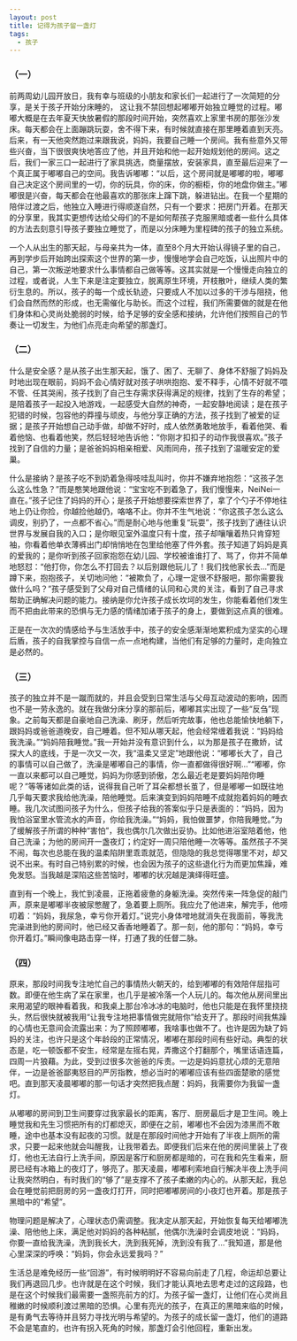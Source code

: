 ```yaml
---
layout: post
title: 记得为孩子留一盏灯
tags:
  - 孩子
---
```


### （一）

前两周幼儿园开放日，我有幸与班级的小朋友和家长们一起进行了一次简短的分享，是关于孩子开始分床睡的， 这让我不禁回想起嘟嘟开始独立睡觉的过程。嘟嘟大概是在去年夏天快放暑假的那段时间开始，突然喜欢上家里书房的那张沙发床。每天都会在上面蹦跳玩耍，舍不得下来，有时候就直接在那里睡着直到天亮。后来，有一天他突然跑过来跟我说，妈妈，我要自己睡一个房间。我有些意外又带些兴奋，当下很很爽快地答应了他，并且开始和他一起开始规划他的房间。这之后，我们一家三口一起进行了家具挑选，商量摆放，安装家具，直至最后迎来了一个真正属于嘟嘟自己的空间。我告诉嘟嘟：“以后，这个房间就是嘟嘟的啦，嘟嘟自己决定这个房间里的一切，你的玩具，你的床，你的橱柜，你的地盘你做主。”嘟嘟很是兴奋，每天都会在他最喜欢的那张床上蹿下跳，躲进钻出。在我一个星期的陪伴过渡之后，他独立入睡进行得顺遂自然，只有一个要求：把房门开着。在那天的分享里，我其实更想传达给父母们的不是如何帮孩子克服黑暗或者一些什么具体的方法去刻意引导孩子要独立睡觉了，而是以分床睡为里程碑的孩子的独立系统。

一个人从出生的那天起，与母亲共为一体，直至8个月大开始认得镜子里的自己，再到学步后开始跨出探索这个世界的第一步，慢慢地学会自己吃饭，认出照片中的自己，第一次叛逆地要求什么事情都自己做等等。这其实就是一个慢慢走向独立的过程，或者说，人生下来是注定要独立，脱离原生环境，开枝散叶，继续人类的繁衍生息的。所以，孩子的每一个成长轨迹，只要成人不加以过多的干涉与阻挠，他们会自然而然的形成，也无需催化与助长。而这个过程，我们所需要做的就是在他们身体和心灵尚处脆弱的时候，给予足够的安全感和接纳，允许他们按照自己的节奏让一切发生，为他们点亮走向希望的那盏灯。

### （二）

什么是安全感？是从孩子出生那天起，饿了、困了、无聊了、身体不舒服了妈妈及时地出现在眼前，妈妈不会心情好就对孩子哄哄抱抱、爱不释手，心情不好就不喂不管、任其哭闹，孩子找到了自己生存需求获得满足的规律，找到了生存的希望；是陪着孩子一起投入地游戏，一起感受大自然的神奇，一起安静地阅读；是在孩子犯错的时候，包容他的莽撞与顽皮，与他分享正确的方法，孩子找到了被爱的证据；是孩子开始想自己动手做，却做不好时，成人依然勇敢地放手，看着他哭、看着他恼、也看着他笑，然后轻轻地告诉他：“你刚才扣扣子的动作我很喜欢。”孩子找到了自信的力量；是爸爸妈妈相亲相爱、风雨同舟，孩子找到了温暖安定的爱巢。

什么是接纳？是孩子吃不到奶着急得吱哇乱叫时，你并不嫌弃地抱怨：“这孩子怎么这么性急？”而是憨笑地跟他说：“宝宝吃不到着急了，我们慢慢来，NeiNei一直在。”孩子记住了妈妈的开心；是孩子开始想要探索世界了，拿了个勺子不停地往地上仍让你捡，你越捡他越仍，咯咯不止。你并不生气地说：“你这孩子怎么这么调皮，别扔了，一点都不省心。”而是耐心地与他重复“玩耍”，孩子找到了通往认识世界与发展自我的入口；是你眼见室外温度只有十度，孩子却嚷嚷着热只肯穿短袖，你看着他单衣薄裤出门却悄悄地在包里给他塞了件外套。孩子知道了妈妈是真的爱我的；是你听到孩子回家抱怨在幼儿园、学校被谁谁打了、骂了，你并不简单地怒怼：“他打你，你怎么不打回去？以后别跟他玩儿了！我们找他家长去…”而是蹲下来，抱抱孩子，关切地问他：“被欺负了，心理一定很不舒服吧，那你需要我做什么吗？”孩子感受到了父母对自己情绪的认同和心灵的关注，看到了自己寻求帮助正确解决问题的能力。接纳是你允许孩子成长坎坷的发生，你能看着他们发生而不把由此带来的恐惧与无力感的情绪加诸于孩子的身上，要做到这点真的很难。

正是在一次次的情感给予与生活放手中，孩子的安全感渐渐地累积成为坚实的心理后盾，孩子的自我掌控与自信一点一点地构建，当他们有足够的力量时，走向独立是必然的。

### （三）

孩子的独立并不是一蹴而就的，并且会受到日常生活与父母互动波动的影响，因而也不是一劳永逸的。就在我做分床分享的那前后，嘟嘟其实出现了一些“反刍”现象。之前每天都是自豪地自己洗澡、刷牙，然后听完故事，他也总能愉快地躺下，跟妈妈或爸爸道晚安，自己睡着。但不知从哪天起，他会经常缠着我说：“妈妈给我洗澡。”“妈妈陪我睡觉。”我一开始并没有意识到什么，以为那是孩子在撒娇，试探大人的底线，于是一次又一次，我“温柔又坚定”地跟他说：“嘟嘟长大了，自己的事情可以自己做了，洗澡是嘟嘟自己的事情，你一直都做得很好啊…”“嘟嘟，你一直以来都可以自己睡觉，妈妈为你感到骄傲，怎么最近老是要妈妈陪你睡呢？”等等诸如此类的话，说得我自己听了耳朵都想长茧了，但是嘟嘟一如既往地几乎每天要求我给他洗澡，陪他睡觉。后来演变到妈妈陪睡不成就抱着妈妈的睡衣睡。我几次试图问孩子为什么，但孩子给我的答案似乎只是表面的：“妈妈，因为我怕浴室里水管流水的声音，你给我洗澡。”“妈妈，我怕做噩梦，你陪我睡觉。”为了缓解孩子所谓的种种“害怕”，我也偶尔几次做出妥协。比如他进浴室陪着他，他自己洗澡；为他的房间开一盏夜灯；约定好一周只陪他睡一次等等。虽然孩子不哭不闹，每次也总能在我的温柔陷阱里乖乖就范，但隐隐的我总觉得哪里不对，却又说不出来。有时自己特别累的时候，也会因为孩子的这些退化行为而更加焦躁，难免发怒。当我越是深陷这些苦恼时，嘟嘟的状况越是演绎得旺盛。

直到有一个晚上，我忙到凌晨，正拖着疲惫的身躯洗澡。突然传来一阵急促的敲门声，原来是嘟嘟半夜被尿憋醒了，急着要上厕所。我应允了他进来，解完手，他唠叨着：“妈妈，我尿急，幸亏你开着灯。”说完小身体噌地就消失在我面前，等我洗完澡进到他的房间时，他已经又香香地睡着了。那一刻，他的那句：“妈妈，幸亏你开着灯。”瞬间像电路击穿一样，打通了我的任督二脉。

### （四）

原来，那段时间我专注地忙自己的事情热火朝天的，给到嘟嘟的有效陪伴屈指可数。即便在他生病了呆在家里，也几乎是被冷落一个人玩儿的。每次他从房间里出来用渴望的眼神看着我，和我桌上那台冷冰冰的电脑时，他也只能是在我怀里挠挠头，然后很快就被我用“让我专注地把事情做完就陪你”给支开了。那段时间我焦躁的心情也无意间会流露出来：为了照顾嘟嘟，我啥事也做不了。也许是因为缺了妈妈的关注，也许只是这个年龄段的正常情况，嘟嘟在那段时间有些好动。典型的状态是，吃一顿饭都不安生，经常是左摇右晃，弄撒这个打翻那个，嘴里话语连篇，四周一片狼藉。为此，受到过很多次爸爸的斥责。一边是妈妈意扰心烦的无意陪伴，一边是爸爸鄙夷怒目的严厉指教，想必当时的嘟嘟应该有些四面楚歌的感觉吧。直到那天凌晨嘟嘟的那一句话才突然把我点醒：妈妈，我需要你为我留一盏灯。

从嘟嘟的房间到卫生间要穿过我家最长的距离，客厅、厨房最后才是卫生间。晚上睡觉我和先生习惯把所有的灯都熄灭，即便在之前，嘟嘟也不会因为漆黑而不敢睡，途中也基本没有起夜的习惯。就是在那段时间他才开始有了半夜上厕所的需求，只要一起来他就会叫醒我，让我带着去。即便我们后来在他的房间里装上了夜灯，他也无法自行上洗手间，原因是客厅和厨房都是暗的，可在我和先生看来，厨房已经有冰箱上的夜灯了，够亮了。那天凌晨，嘟嘟利索地自行解决半夜上洗手间让我突然明白，有时我们的“够了”是支撑不了孩子柔嫩的内心的。从那天起，我总会在睡觉前把厨房的另一盏夜灯打开，同时把嘟嘟房间的小夜灯也开着。那是孩子黑暗中的“希望”。

物理问题是解决了，心理状态仍需调整。我决定从那天起，开始恢复每天给嘟嘟洗澡、陪他他上床，满足他对妈妈的各种粘腻，他偶尔洗澡时会调皮地说：“妈妈，你要一直给我洗澡，洗到我长大，洗到我死掉，洗到没有我了…”我知道，那是他心里深深的呼唤：“妈妈，你会永远爱我吗？”

生活总是难免经历一些“回游”，有时候明明好不容易向前走了几程，命运却总要让我们再退回几步。也许就是在这个时候，我们才能认真地去思考走过的这段路，也是在这个时候我们最需要一盏照亮前方的灯。为孩子留一盏灯，让他们在心灵尚且稚嫩的时候顺利渡过黑暗的恐惧。心里有亮光的孩子，在真正的黑暗来临的时候，是有勇气去等待并且努力寻找光明与希望的。为孩子的成长留一盏灯，他们的道路不会是笔直的，也许有拐入死角的时候，那盏灯会引他回程，重新出发。

